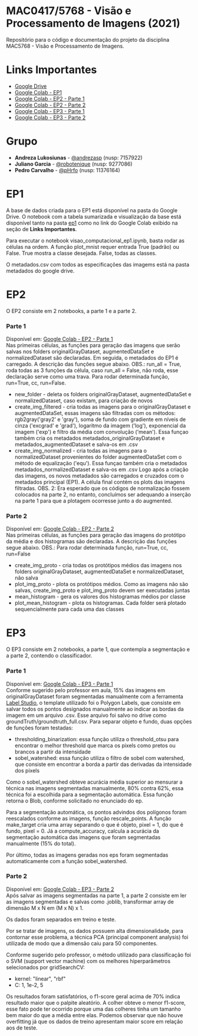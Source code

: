 # MAC0417/5768 - Visão e Processamento de Imagens (2021)

Repositório para o código e documentação do projeto da disciplina MAC5768 - Visão e Processamento de Imagens.


# Links Importantes

- [Google Drive](https://drive.google.com/drive/folders/1h32IZ0kYQigYiCt4KmdtZNXUOOX8Rd3D?usp=sharing)
- [Google Colab - EP1](https://colab.research.google.com/drive/1bKeuS6A_Wby7FViM4tVIsU6HrG-0nFqZ#scrollTo=ky7hClV8Ge7u)
- [Google Colab - EP2 - Parte 1](https://colab.research.google.com/drive/1X1G9a5AaHx1S3ErFJyoIV2XWsWaFgDCy#scrollTo=Y0szU04OJFhq)
- [Google Colab - EP2 - Parte 2](https://colab.research.google.com/drive/1mPdZH9skkzVt6Pf40GG7wKW-VN8NDKLp)
- [Google Colab - EP3 - Parte 1](https://colab.research.google.com/drive/1Q7CY2VvFn8rJn_u0IQgGuaKb7gStBgvl#scrollTo=mrSdbALrRlS8)
- [Google Colab - EP3 - Parte 2](https://colab.research.google.com/drive/1ZaND9uQSQ-WWpzBKnebL-2tJVHa_DLq0#scrollTo=PGh2FC9ltqrF)

# Grupo

* **Andreza Lukosiunas** - [@andrezasp](https://github.com/andrezasp) (nusp: 7157922)
* **Juliano Garcia** - [@robotenique](https://github.com/robotenique) (nusp: 9277086)
* **Pedro Carvalho** - [@pHrfo](https://github.com/pHrfo) (nusp: 11376164)

# EP1

A base de dados criada para o EP1 está disponível na pasta do Google Drive. O notebook com a tabela sumarizada e visualização da base está disponível tanto na pasta [ep1](ep1/) como no link do Google Colab exibido na seção de **Links Importantes**.

Para executar o notebook visao_computacional_ep1.ipynb, basta rodar as células na ordem. A função plot_mnist requer entrada True (padrão) ou False. True mostra a classe desejada. False, todas as classes.

O metadados.csv com todos as especificações das imagems está na pasta metadados do google drive.

# EP2

O EP2 consiste em 2 notebooks, a parte 1 e a parte 2.

### Parte 1
Disponível em: [Google Colab - EP2 - Parte 1](https://colab.research.google.com/drive/1X1G9a5AaHx1S3ErFJyoIV2XWsWaFgDCy#scrollTo=Y0szU04OJFhq) \
Nas primeiras células, as funções para geração das imagens que serão salvas nos folders originalGrayDataset, augmentedDataSet e normalizedDataset são declaradas. Em seguida, o metadados do EP1 é carregado. 
A descrição das funções segue abaixo. 
OBS.: run_all = True, roda todas as 3 funções da célula, caso run_all = False, não roda, esse declaração serve como uma trava. Para rodar determinada função, run=True, cc, run=False.
* new_folder - deleta os folders originalGrayDataset, augmentedDataSet e normalizedDataset, caso existam, para criação de novos
* create_img_filtered - cria todas as imagens para o originalGrayDataset e augmentedDataSet, essas imagens são filtradas com os métodos: rgb2gray('gray2' e 'gray'), soma de fundo com gradiente em níveis de cinza ('excgrad' e 'grad'), logaritmo da imagem ('log'), exponencial da imagem ('exp') e filtro da média com convolução ('mean'). Essa funçao também cria os metadados metadados_originalGrayDataset e metadados_augmentedDataset e salva-os em .csv
* create_img_normalized - cria todas as imagens para o normalizedDataset provenientes do folder augmentedDataSet com o método de equalização ('equ'). Essa funçao também cria o metadados metadados_normalizedDataset e salva-os em .csv
Logo após a criação das imagens, os novos metadados são carregados e cruzados com o metadados principal (EP1). 
A célula final contém os plots das imagens filtradas.
OBS. 2: Era esperado que os códigos de normalização fossem colocados na parte 2, no entanto, concluímos ser adequando a inserção na parte 1 para que a plotagem ocorresse junto a do augmented. 

### Parte 2
Disponível em: [Google Colab - EP2 - Parte 2](https://colab.research.google.com/drive/1mPdZH9skkzVt6Pf40GG7wKW-VN8NDKLp) \
Nas primeiras células, as funções para geração das imagens do protótipo da média e dos histogramas são declaradas.
A descrição das funções segue abaixo. 
OBS.: Para rodar determinada função, run=True, cc, run=False
* create_img_proto - cria todas os protótipos médios das imagens nos folders originalGrayDataset, augmentedDataSet e normalizedDataset, não salva
* plot_img_proto - plota os protótipos médios. Como as imagens não são salvas, create_img_proto e plot_img_proto devem ser executadas juntas
* mean_histogram - gera os valores dos histogramas médios por classe
* plot_mean_histogram - plota os histogramas. Cada folder será plotado sequencialmente para cada uma das classes

# EP3

O EP3 consiste em 2 notebooks, a parte 1, que contempla a segmentação e a parte 2, contendo o classificador.

### Parte 1
Disponível em: [Google Colab - EP3 - Parte 1](https://colab.research.google.com/drive/1Q7CY2VvFn8rJn_u0IQgGuaKb7gStBgvl#scrollTo=mrSdbALrRlS8) \
Conforme sugerido pelo professor em aula, 15% das imagens em originalGrayDataset foram segmentadas manualmente com a ferramenta [Label Studio](https://labelstud.io/), o template utilizado foi o Polygon Labels, que consiste em salvar todos os pontos designados manualmente ao indicar as bordas da imagem em um arquivo .csv.
Esse arquivo foi salvo no drive como groundTruth/groundtruth_full.csv. 
Para separar objeto e fundo, duas opções de funções foram testadas:
* thresholding_binarization: essa função utiliza o threshold_otsu para encontrar o melhor threshold que marca os pixels como pretos ou brancos a partir da intensidade
* sobel_watershed: essa função utiliza o filtro de sobel com watershed, que consiste em encontrar a borda a partir das derivadas da intensidade dos pixels

Como o sobel_watershed obteve acurácia média superior ao mensurar a técnica nas imagens segmentadas manualmente, 80% contra 62%, essa técnica foi a escolhida para a segmentação automática. Essa função retorna o Blob, conforme solicitado no enunciado do ep.

Para a segmentação automática, os pontos advindos dos polígonos foram reescalados conforme as imagens, função rescale_points. A função make_target cria uma array separando o que é objeto, pixel = 1, do que é fundo, pixel = 0. Já a compute_accuracy, calcula a acurácia da segmentação automática das imagens que foram segmentadas manualmente (15% do total).

Por último, todas as imagens geradas nos eps foram segmentadas automaticamente com a função sobel_watershed.

### Parte 2
Disponível em: [Google Colab - EP3 - Parte 2](https://colab.research.google.com/drive/1ZaND9uQSQ-WWpzBKnebL-2tJVHa_DLq0#scrollTo=PGh2FC9ltqrF) \
Após salvar as imagens segmentadas na parte 1, a parte 2 consiste em ler as imagens segmentadas e salvas como .joblib, transformar array de dimensão M x N em (M x N) x 1.

Os dados foram separados em treino e teste. 

Por se tratar de imagens, os dados possuem alta dimensionalidade, para contornar esse problema, a técnica PCA (principal component analysis) foi utilizada de modo que a dimensão caiu para 50 componentes.  

Conforme sugerido pelo professor, o método utilizado para classificação foi o SVM (support vector machine) com os melhores hiperparâmetros selecionados por gridSearchCV:
* kernel: "linear", "rbf"
* C: 1, 1e-2, 5

Os resultados foram satisfatórios, o f1-score geral acima de 70% indica resultado maior que o palpite aleatório. A colher obteve o menor f1-score, esse fato pode ter ocorrido porque uma das colheres tinha um tamanho bem maior do que a média entre elas. Podemos observar que não houve overfitting já que os dados de treino apresentam maior score em relação aos de teste.
